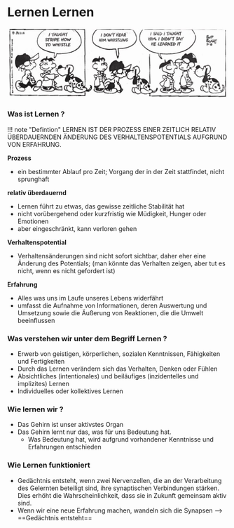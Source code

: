 # Lernen Lernen

![Comic about learning](./figures/teaching_learning.jpg)

### Was ist Lernen ?

!!! note "Defintion"
    LERNEN IST DER PROZESS EINER ZEITLICH RELATIV ÜBERDAUERNDEN ÄNDERUNG DES VERHALTENSPOTENTIALS AUFGRUND VON ERFAHRUNG.

**Prozess**

* ein bestimmter Ablauf pro Zeit; Vorgang der in der Zeit stattfindet, nicht sprunghaft

**relativ überdauernd**

* Lernen führt zu etwas, das gewisse zeitliche Stabilität hat
* nicht vorübergehend oder kurzfristig wie Müdigkeit, Hunger oder Emotionen
* aber eingeschränkt, kann verloren gehen

**Verhaltenspotential**  

* Verhaltensänderungen sind nicht sofort sichtbar, daher eher eine Änderung des Potentials; (man könnte das Verhalten zeigen, aber tut es nicht, wenn es nicht gefordert ist)

**Erfahrung**

* Alles was uns im Laufe unseres Lebens widerfährt
* umfasst die Aufnahme von Informationen, deren Auswertung und Umsetzung sowie die Äußerung von Reaktionen, die die Umwelt beeinflussen

### Was verstehen wir unter dem Begriff Lernen ?

* Erwerb von geistigen, körperlichen, sozialen Kenntnissen, Fähigkeiten und Fertigkeiten
* Durch das Lernen verändern sich das Verhalten, Denken oder Fühlen
* Absichtliches (intentionales) und beiläufiges (inzidentelles und implizites) Lernen
* Individuelles oder kollektives Lernen


### Wie lernen wir ?

* Das Gehirn ist unser aktivstes Organ
* Das Gehirn lernt nur das, was für uns Bedeutung hat.
  * Was Bedeutung hat, wird aufgrund vorhandener Kenntnisse und Erfahrungen entschieden

### Wie Lernen funktioniert

* Gedächtnis entsteht, wenn zwei Nervenzellen, die an der Verarbeitung des Gelernten beteiligt sind, ihre synaptischen Verbindungen stärken. Dies erhöht die Wahrscheinlichkeit, dass sie in Zukunft gemeinsam aktiv sind.
* Wenn wir eine neue Erfahrung machen, wandeln sich die Synapsen --> ==Gedächtnis entsteht==

